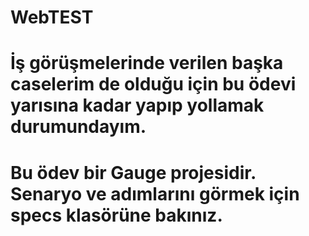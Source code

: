 # WebTEST


# İş görüşmelerinde verilen başka caselerim de olduğu için bu ödevi yarısına kadar yapıp yollamak durumundayım.

# Bu ödev bir Gauge projesidir. Senaryo ve adımlarını görmek için specs klasörüne bakınız.
